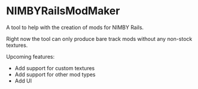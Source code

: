 # NIMBYRailsModMaker

A tool to help with the creation of mods for NIMBY Rails.

Right now the tool can only produce bare track mods without any non-stock textures.

Upcoming features:

- Add support for custom textures
- Add support for other mod types
- Add UI
